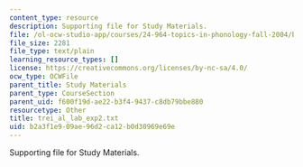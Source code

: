 ```yaml
---
content_type: resource
description: Supporting file for Study Materials.
file: /ol-ocw-studio-app/courses/24-964-topics-in-phonology-fall-2004/b2a3f1e909ae96d2ca12b0d30969e69e_trei_al_lab_exp2.txt
file_size: 2281
file_type: text/plain
learning_resource_types: []
license: https://creativecommons.org/licenses/by-nc-sa/4.0/
ocw_type: OCWFile
parent_title: Study Materials
parent_type: CourseSection
parent_uid: f600f19d-ae22-b3f4-9437-c8db79bbe880
resourcetype: Other
title: trei_al_lab_exp2.txt
uid: b2a3f1e9-09ae-96d2-ca12-b0d30969e69e
---
```

Supporting file for Study Materials.